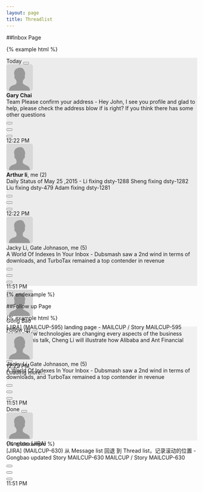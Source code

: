 ```yaml
---
layout: page
title: Threadlist
---
```


##Inbox Page


{% example html %}

<div style='height:600px;width:100%;background-color:#ececec'>
  <div class='mc-threadlist-section'>
    <div class='mc-section-header'>
      <span class='mc-text-content'>Today</span>
      <button class='mc-button-nobg'><span class='mc-icon-done-all'></span></button>
    </div>
    <div class='mc-section'>
      <a class='mc-threadlist-item'>
        <div class='mc-threadlist-item-left'>
          <div class='mc-threadlist-item-unread'></div>
          <img class="mc-avatar-mid" src="../img/Mailcup-avatar-default.png"/>
        </div>
        <div class='mc-threadlist-item-content'>
          <div class='mc-threadlist-headline'><strong>Gary Chai</strong><span class="mc-icon-clip"></span></div>
          <div class='mc-threadlist-subject'>
            <span class="mc-label-info">Team</span> Please confirm your address - <span class="mc-threadlist-summary">Hey John, I see you profile and glad to help, please check the address blow if is right? If you think there has some other questions</span>
          </div>
        </div>
        <div class='mc-threadlist-item-right'>
          <div><button class='mc-button-nobg' onclick="closeanimation()"><span class="mc-icon-done"></span></button></div>
          <div><button class='mc-button-nobg'><span class="mc-icon-pin"></span></button></div>
          <div><button class='mc-button-nobg'><span class="mc-icon-label"></span></button></div>
        </div>
        <div class='mc-threadlist-date'>12:22 PM</div>
      </a>
    </div>
    <div class='mc-section'>
      <a class='mc-threadlist-item'>
        <div class='mc-threadlist-item-left'>
          <div class='mc-threadlist-item-unread'></div>
          <img class="mc-avatar-mid" src="../img/Mailcup-avatar-default.png"/>
        </div>
        <div class='mc-threadlist-item-content'>
          <div class='mc-threadlist-headline'><strong>Arthur li</strong>, me (2)</div>
          <div class='mc-threadlist-subject'>
            Daily Status of May 25 ,2015 - <span class="mc-threadlist-summary">Li fixing dsty-1288 
Sheng fixing dsty-1282 Liu fixing dsty-479 Adam fixing dsty-1281</span>
          </div>
        </div>
        <div class='mc-threadlist-item-right'>
          <div><button class='mc-button-nobg' onclick="closeanimation()"><span class="mc-icon-done"></span></button></div>
          <div><button class='mc-button-nobg'><span class="mc-icon-pin"></span></button></div>
          <div><button class='mc-button-nobg'><span class="mc-icon-label"></span></button></div>
        </div>
        <div class='mc-threadlist-date'>12:22 PM</div>
      </a>
    </div>
    <div class='mc-section'>
      <a class='mc-threadlist-item'>
        <div class='mc-threadlist-item-left'>
          <img class="mc-avatar-mid" src="../img/Mailcup-avatar-default.png"/>
        </div>
        <div class='mc-threadlist-item-content'>
          <div class='mc-threadlist-headline'>Jacky Li, Gate Johnason, me (5)</div>
          <div class='mc-threadlist-subject'>
            A World Of Indexes In Your Inbox - <span class="mc-threadlist-summary">Dubsmash saw a 2nd wind in terms of downloads, and TurboTax remained a top contender in revenue</span>
          </div>
        </div>
        <div class='mc-threadlist-item-right'>
          <div><button class='mc-button-nobg' onclick="closeanimation()"><span class="mc-icon-done"></span></button></div>
          <div><button class='mc-button-nobg'><span class="mc-icon-pin"></span></button></div>
          <div><button class='mc-button-nobg'><span class="mc-icon-label"></span></button></div>
        </div>
        <div class='mc-threadlist-date'>11:51 PM</div>
      </a>
    </div>
    <div class='mc-section'>
      <a class='mc-threadlist-item'>
        <div class='mc-threadlist-item-left'>
          <img class="mc-avatar-mid" src="../img/Mailcup-avatar-default.png"/>
        </div>
        <div class='mc-threadlist-item-content'>
          <div class='mc-threadlist-headline'>Gong Bao</div>
          <div class='mc-threadlist-subject'>
           [JIRA] (MAILCUP-595) landing page - <span class="mc-threadlist-summary">MAILCUP / Story MAILCUP-595 landing  New technologies are changing every aspects of the business world. In this talk, Cheng Li will illustrate how Alibaba and Ant Financial </span>
          </div>
        </div>
        <div class='mc-threadlist-item-right'>
          <div><button class='mc-button-nobg'><span class="mc-icon-done"></span></button></div>
          <div><button class='mc-button-nobg'><span class="mc-icon-pin"></span></button></div>
          <div><button class='mc-button-nobg'><span class="mc-icon-label"></span></button></div>
        </div>
        <div class='mc-threadlist-date'>12:22 PM</div>
      </a>
    </div>
  </div>
  <div class='mc-threadlist-loadmore'>Loading more...</div>
</div>

<script type="text/javascript">

$(".mc-button-nobg").click(function() {
      var $p = $(this).parent().parent().parent().parent();
      var $this = $(this);
        $p.slideUp(200, function() {
            //移除父级div
            $p.remove();
        });
    });
</script>

{% endexample %}


##Follow up Page

{% example html %}
<div style='height:300px;width:100%;background-color:#f1f1f1'>
  <div class='mc-threadlist-section'>
    <div class='mc-section-header'>
      <span class='mc-text-content'>Follow up</span>
      <button class='mc-button-nobg'><span class='mc-icon-alldone'></span></button>
    </div>
    <div class='mc-section mc-section-marked'>
      <a class='mc-threadlist-item'>
        <div class='mc-threadlist-item-left'>
          <img class="mc-avatar-mid" src="../img/Mailcup-avatar-default.png"/>
        </div>
        <div class='mc-threadlist-item-content'>
          <div class='mc-threadlist-headline'>Jacky Li, Gate Johnason, me (5)</div>
          <div class='mc-threadlist-subject'>
            A World Of Indexes In Your Inbox - <span class="mc-threadlist-summary">Dubsmash saw a 2nd wind in terms of downloads, and TurboTax remained a top contender in revenue</span>
          </div>
        </div>
        <div class='mc-threadlist-mark'><span class="mc-icon-pin mc-color-icon-midblue"></span></div>
        <div class='mc-threadlist-item-right'>
          <div><button class='mc-button-nobg' onclick="closeanimation()"><span class="mc-icon-done"></span></button></div>
          <div><button class='mc-button-nobg'><span class="mc-icon-pin mc-color-icon-midblue"></span></button></div>
          <div><button class='mc-button-nobg'><span class="mc-icon-label"></span></button></div>
        </div>
        <div class='mc-threadlist-date'>11:51 PM</div>
      </a>
    </div>
  </div>
  <div class='mc-threadlist-section'>
    <div class='mc-section-header'>
      <span class='mc-text-content'>Done</span>
      <button class='mc-button-nobg'><span class='mc-icon-alldone'></span></button>
    </div>
    <div class='mc-section mc-section-marked'>
      <a class='mc-threadlist-item'>
        <div class='mc-threadlist-item-left'>
          <img class="mc-avatar-mid" src="../img/Mailcup-avatar-default.png"/>
        </div>
        <div class='mc-threadlist-item-content'>
          <div class='mc-threadlist-headline'>Gongbao (JIRA)</div>
          <div class='mc-threadlist-subject'>
           [JIRA] (MAILCUP-630) 从 Message list 回退 到 Thread list，记录滚动的位置 - <span class="mc-threadlist-summary">  Gongbao updated Story MAILCUP-630 MAILCUP / Story MAILCUP-630</span>
          </div>
        </div>
        <div class='mc-threadlist-mark'><span class="mc-icon-done mc-color-icon-midgreen"></span></div>
        <div class='mc-threadlist-item-right'>
          <div><button class='mc-button-nobg' onclick="closeanimation()"><span class="mc-icon-done mc-color-icon-midgreen"></span></button></div>
          <div><button class='mc-button-nobg'><span class="mc-icon-pin"></span></button></div>
          <div><button class='mc-button-nobg'><span class="mc-icon-label"></span></button></div>
        </div>
        <div class='mc-threadlist-date'>11:51 PM</div>
      </a>
    </div>
  </div>
</div>
{% endexample %}
